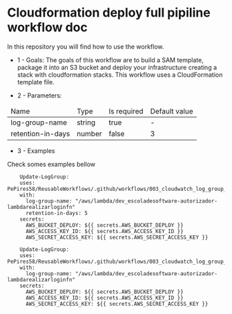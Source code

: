 # Cloudformation deploy full pipiline workflow doc

In this repository you will find how to use the workflow.

- 1 - Goals:
The goals of this workflow are to build a SAM template, package it into an S3 bucket and deploy your infrastructure creating a stack with cloudformation stacks. This workflow uses a CloudFormation template file.

- 2 - Parameters:
<table>
    <thead>
        <tr>
            <td> 
                Name
            </td>
            <td>
                Type
            </td>
            <td>
                Is required
            </td>
            <td>
                Default value
            </td>
        <tr>
    </thead>
    <tbody>
        <tr>
            <td>
                log-group-name
            </td>
            <td>
                string
            </td>
            <td>
                true
            </td>
            <td>
                -
            </td>
        </tr>
        <tr>
            <td>
               retention-in-days
            </td>
            <td>
                number
            </td>
            <td>
                false
            </td>
            <td>
                3
            </td>
        </tr>
    <tbody>
</table>

- 3 - Examples

Check somes examples bellow

```
    Update-LogGroup:
    uses: PePires58/ReusableWorkflows/.github/workflows/003_cloudwatch_log_group_put_retention.yaml@main
    with: 
      log-group-name: "/aws/lambda/dev_escoladesoftware-autorizador-lambdarealizarloginfn"
      retention-in-days: 5
    secrets:
      AWS_BUCKET_DEPLOY: ${{ secrets.AWS_BUCKET_DEPLOY }}
      AWS_ACCESS_KEY_ID: ${{ secrets.AWS_ACCESS_KEY_ID }}
      AWS_SECRET_ACCESS_KEY: ${{ secrets.AWS_SECRET_ACCESS_KEY }}
```

```
    Update-LogGroup:
    uses: PePires58/ReusableWorkflows/.github/workflows/003_cloudwatch_log_group_put_retention.yaml@main
    with: 
      log-group-name: "/aws/lambda/dev_escoladesoftware-autorizador-lambdarealizarloginfn"
    secrets:
      AWS_BUCKET_DEPLOY: ${{ secrets.AWS_BUCKET_DEPLOY }}
      AWS_ACCESS_KEY_ID: ${{ secrets.AWS_ACCESS_KEY_ID }}
      AWS_SECRET_ACCESS_KEY: ${{ secrets.AWS_SECRET_ACCESS_KEY }}
```